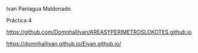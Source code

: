 Ivan Paniagua Maldonado

Práctica 4

https://github.com/DomnhallIvan/AREASYPERIMETROSLOKOTES.github.io

https://domnhallivan.github.io/Eivan.github.io/

